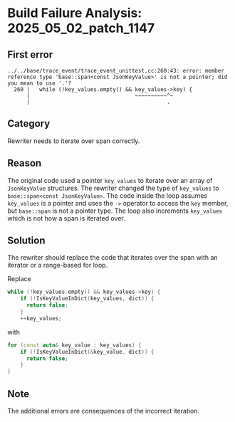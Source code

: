 # Build Failure Analysis: 2025_05_02_patch_1147

## First error

```
../../base/trace_event/trace_event_unittest.cc:260:43: error: member reference type 'base::span<const JsonKeyValue>' is not a pointer; did you mean to use '.'?
  260 |   while (!key_values.empty() && key_values->key) {
      |                                 ~~~~~~~~~~^~
      |                                           .
```

## Category
Rewriter needs to iterate over span correctly.

## Reason
The original code used a pointer `key_values` to iterate over an array of `JsonKeyValue` structures. The rewriter changed the type of `key_values` to `base::span<const JsonKeyValue>`. The code inside the loop assumes `key_values` is a pointer and uses the `->` operator to access the `key` member, but `base::span` is not a pointer type. The loop also increments `key_values` which is not how a span is iterated over.

## Solution
The rewriter should replace the code that iterates over the span with an iterator or a range-based for loop.

Replace
```c++
while (!key_values.empty() && key_values->key) {
    if (!IsKeyValueInDict(key_values, dict)) {
      return false;
    }
    ++key_values;
```
with

```c++
for (const auto& key_value : key_values) {
    if (!IsKeyValueInDict(&key_value, dict)) {
      return false;
    }
}
```

## Note
The additional errors are consequences of the incorrect iteration.